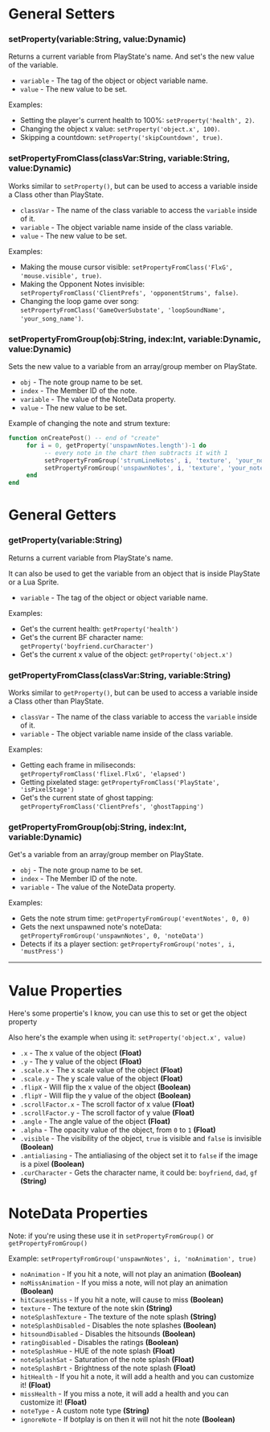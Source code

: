 # General Setters
### setProperty(variable:String, value:Dynamic)
Returns a current variable from PlayState's name. And set's the new value of the variable.

- `variable` - The tag of the object or object variable name.
- `value` - The new value to be set.

Examples:
- Setting the player's current health to 100%: `setProperty('health', 2)`.
- Changing the object x value: `setProperty('object.x', 100)`.
- Skipping a countdown: `setProperty('skipCountdown', true)`.

### setPropertyFromClass(classVar:String, variable:String, value:Dynamic)
Works similar to `setProperty()`, but can be used to access a variable inside a Class other than PlayState.

- `classVar` - The name of the class variable to access the `variable` inside of it.
- `variable` - The object variable name inside of the class variable.
- `value` - The new value to be set.

Examples: 
- Making the mouse cursor visible: `setPropertyFromClass('FlxG', 'mouse.visible', true)`.
- Making the Opponent Notes invisible: `setPropertyFromClass('ClientPrefs', 'opponentStrums', false)`.
- Changing the loop game over song: `setPropertyFromClass('GameOverSubstate', 'loopSoundName', 'your_song_name')`.

### setPropertyFromGroup(obj:String, index:Int, variable:Dynamic, value:Dynamic)
Sets the new value to a variable from an array/group member on PlayState.

- `obj` - The note group name to be set.
- `index` - The Member ID of the note.
- `variable` - The value of the NoteData property.
- `value` - The new value to be set.

Example of changing the note and strum texture: 
```lua
function onCreatePost() -- end of "create"
     for i = 0, getProperty('unspawnNotes.length')-1 do
          -- every note in the chart then subtracts it with 1
          setPropertyFromGroup('strumLineNotes', i, 'texture', 'your_note_name') -- strum texture
          setPropertyFromGroup('unspawnNotes', i, 'texture', 'your_note_name') -- note texture
     end
end
```

# General Getters
### getProperty(variable:String)
Returns a current variable from PlayState's name. 

It can also be used to get the variable from an object that is inside PlayState or a Lua Sprite.

- `variable` - The tag of the object or object variable name.

Examples: 
- Get's the current health: `getProperty('health')`
- Get's the current BF character name: `getProperty('boyfriend.curCharacter')`
- Get's the current x value of the object: `getProperty('object.x')`

### getPropertyFromClass(classVar:String, variable:String)
Works similar to `getProperty()`, but can be used to access a variable inside a Class other than PlayState.

- `classVar` - The name of the class variable to access the `variable` inside of it.
- `variable` - The object variable name inside of the class variable.

Examples:
- Getting each frame in miliseconds: `getPropertyFromClass('flixel.FlxG', 'elapsed')`
- Getting pixelated stage: `getPropertyFromClass('PlayState', 'isPixelStage')`
- Get's the current state of ghost tapping: `getPropertyFromClass('ClientPrefs', 'ghostTapping')`

### getPropertyFromGroup(obj:String, index:Int, variable:Dynamic)
Get's a variable from an array/group member on PlayState.

- `obj` - The note group name to be set.
- `index` - The Member ID of the note.
- `variable` - The value of the NoteData property.

Examples: 
- Gets the note strum time: `getPropertyFromGroup('eventNotes', 0, 0)`
- Gets the next unspawned note's noteData: `getPropertyFromGroup('unspawnNotes', 0, 'noteData')`
- Detects if its a player section: `getPropertyFromGroup('notes', i, 'mustPress')`

***

# Value Properties
Here's some propertie's I know, you can use this to set or get the object property

Also here's the example when using it: `setProperty('object.x', value)` 

- `.x` - The x value of the object **(Float)**
- `.y` - The y value of the object **(Float)**
- `.scale.x` - The x scale value of the object **(Float)**
- `.scale.y` - The y scale value of the object **(Float)**
- `.flipX` - Will flip the x value of the object **(Boolean)**
- `.flipY` - Will flip the y value of the object **(Boolean)**
- `.scrollFactor.x` - The scroll factor of x value **(Float)**
- `.scrollFactor.y` - The scroll factor of y value **(Float)**
- `.angle` - The angle value of the object **(Float)**
- `.alpha` - The opacity value of the object, from `0` to `1` **(Float)**
- `.visible` - The visibility of the object, `true` is visible and `false` is invisible **(Boolean)**
- `.antialiasing` - The antialiasing of the object set it to `false` if the image is a pixel **(Boolean)**
- `.curCharacter` - Gets the character name, it could be: `boyfriend`, `dad`, `gf` **(String)**

# NoteData Properties
Note: if you're using these use it in `setPropertyFromGroup()` or `getPropertyFromGroup()`

Example: `setPropertyFromGroup('unspawnNotes', i, 'noAnimation', true)`

- `noAnimation` - If you hit a note, will not play an animation **(Boolean)**
- `noMissAnimation` - If you miss a note, will not play an animation **(Boolean)**
- `hitCausesMiss` - If you hit a note, will cause to miss **(Boolean)**
- `texture` - The texture of the note skin **(String)**
- `noteSplashTexture` -  The texture of the note splash **(String)**
- `noteSplashDisabled` - Disables the note splashes **(Boolean)**
- `hitsoundDisabled` -  Disables the hitsounds **(Boolean)**
- `ratingDisabled` - Disables the ratings **(Boolean)**
- `noteSplashHue` - HUE of the note splash **(Float)**
- `noteSplashSat` - Saturation of the note splash **(Float)**
- `noteSplashBrt` - Brightness of the note splash **(Float)**
- `hitHealth` - If you hit a note, it will add a health and you can customize it! **(Float)**
- `missHealth` - If you miss a note, it will add a health and you can customize it! **(Float)**
- `noteType` - A custom note type **(String)**
- `ignoreNote` - If botplay is on then it will not hit the note **(Boolean)**